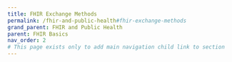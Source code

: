 ```yaml
---
title: FHIR Exchange Methods
permalink: /fhir-and-public-health#fhir-exchange-methods
grand_parent: FHIR and Public Health
parent: FHIR Basics
nav_order: 2
# This page exists only to add main navigation child link to section
---
```

